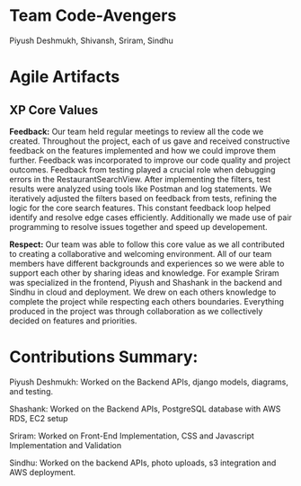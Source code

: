 

# Team Code-Avengers

Piyush Deshmukh, Shivansh, Sriram, Sindhu


# Agile Artifacts

## XP Core Values

**Feedback:**
Our team held regular meetings to review all the code we created. Throughout the project, each of us gave and received constructive feedback on the features implemented and how we could improve them further. Feedback was incorporated to improve our code quality and project outcomes. Feedback from testing played a crucial role when debugging errors in the RestaurantSearchView. After implementing the filters, test results were analyzed using tools like Postman and log statements. We iteratively adjusted the filters based on feedback from tests, refining the logic for the core search features. This constant feedback loop helped identify and resolve edge cases efficiently. Additionally we made use of pair programming to resolve issues together and speed up developement.

**Respect:**
Our team was able to follow this core value as we all contributed to creating a collaborative and welcoming environment. All of our team members have different backgrounds and experiences so we were able to support each other by sharing ideas and knowledge. For example Sriram was specialized in the frontend, Piyush and Shashank in the backend and Sindhu in cloud and deployment. We drew on each others knowledge to complete the project while respecting each others boundaries. Everything produced in the project was through collaboration as we collectively decided on features and priorities.


# Contributions Summary:

Piyush Deshmukh: Worked on the Backend APIs, django models, diagrams, and testing.

Shashank: Worked on the Backend APIs, PostgreSQL database with AWS RDS, EC2 setup

Sriram: Worked on Front-End Implementation, CSS and Javascript Implementation and Validation

Sindhu: Worked on the backend APIs, photo uploads, s3 integration and AWS deployment.
